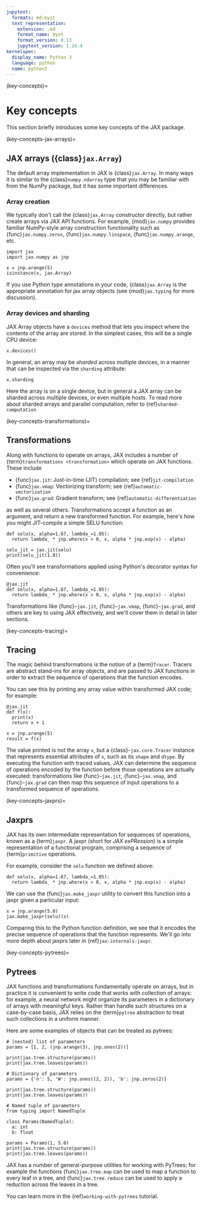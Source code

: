 ```yaml
---
jupytext:
  formats: md:myst
  text_representation:
    extension: .md
    format_name: myst
    format_version: 0.13
    jupytext_version: 1.16.4
kernelspec:
  display_name: Python 3
  language: python
  name: python3
---
```


(key-concepts)=
# Key concepts

<!--* freshness: { reviewed: '2024-05-03' } *-->

This section briefly introduces some key concepts of the JAX package.

(key-concepts-jax-arrays)=
## JAX arrays ({class}`jax.Array`)

The default array implementation in JAX is {class}`jax.Array`. In many ways it is similar to
the {class}`numpy.ndarray` type that you may be familiar with from the NumPy package, but it
has some important differences.

### Array creation

We typically don't call the {class}`jax.Array` constructor directly, but rather create arrays via JAX API functions.
For example, {mod}`jax.numpy` provides familiar NumPy-style array construction functionality
such as {func}`jax.numpy.zeros`, {func}`jax.numpy.linspace`, {func}`jax.numpy.arange`, etc.

```{code-cell}
import jax
import jax.numpy as jnp

x = jnp.arange(5)
isinstance(x, jax.Array)
```

If you use Python type annotations in your code, {class}`jax.Array` is the appropriate
annotation for jax array objects (see {mod}`jax.typing` for more discussion).

### Array devices and sharding

JAX Array objects have a `devices` method that lets you inspect where the contents of the array are stored. In the simplest cases, this will be a single CPU device:

```{code-cell}
x.devices()
```

In general, an array may be *sharded* across multiple devices, in a manner that can be inspected via the `sharding` attribute:

```{code-cell}
x.sharding
```

Here the array is on a single device, but in general a JAX array can be
sharded across multiple devices, or even multiple hosts.
To read more about sharded arrays and parallel computation, refer to {ref}`sharded-computation`

(key-concepts-transformations)=
## Transformations
Along with functions to operate on arrays, JAX includes a number of
{term}`transformations <transformation>` which operate on JAX functions. These include

- {func}`jax.jit`: Just-in-time (JIT) compilation; see {ref}`jit-compilation`
- {func}`jax.vmap`: Vectorizing transform; see {ref}`automatic-vectorization`
- {func}`jax.grad`: Gradient transform; see {ref}`automatic-differentiation`

as well as several others. Transformations accept a function as an argument, and return a
new transformed function. For example, here's how you might JIT-compile a simple SELU function:

```{code-cell}
def selu(x, alpha=1.67, lambda_=1.05):
  return lambda_ * jnp.where(x > 0, x, alpha * jnp.exp(x) - alpha)

selu_jit = jax.jit(selu)
print(selu_jit(1.0))
```

Often you'll see transformations applied using Python's decorator syntax for convenience:

```{code-cell}
@jax.jit
def selu(x, alpha=1.67, lambda_=1.05):
  return lambda_ * jnp.where(x > 0, x, alpha * jnp.exp(x) - alpha)
```

Transformations like {func}`~jax.jit`, {func}`~jax.vmap`, {func}`~jax.grad`, and others are
key to using JAX effectively, and we'll cover them in detail in later sections.

(key-concepts-tracing)=
## Tracing

The magic behind transformations is the notion of a {term}`Tracer`.
Tracers are abstract stand-ins for array objects, and are passed to JAX functions in order
to extract the sequence of operations that the function encodes.

You can see this by printing any array value within transformed JAX code; for example:

```{code-cell}
@jax.jit
def f(x):
  print(x)
  return x + 1

x = jnp.arange(5)
result = f(x)
```

The value printed is not the array `x`, but a {class}`~jax.core.Tracer` instance that
represents essential attributes of `x`, such as its `shape` and `dtype`. By executing
the function with traced values, JAX can determine the sequence of operations encoded
by the function before those operations are actually executed: transformations like
{func}`~jax.jit`, {func}`~jax.vmap`, and {func}`~jax.grad` can then map this sequence
of input operations to a transformed sequence of operations.

(key-concepts-jaxprs)=
## Jaxprs

JAX has its own intermediate representation for sequences of operations, known as a {term}`jaxpr`.
A jaxpr (short for *JAX exPRession*) is a simple representation of a functional program, comprising a sequence of {term}`primitive` operations.

For example, consider the `selu` function we defined above:

```{code-cell}
def selu(x, alpha=1.67, lambda_=1.05):
  return lambda_ * jnp.where(x > 0, x, alpha * jnp.exp(x) - alpha)
```

We can use the {func}`jax.make_jaxpr` utility to convert this function into a jaxpr
given a particular input:

```{code-cell}
x = jnp.arange(5.0)
jax.make_jaxpr(selu)(x)
```

Comparing this to the Python function definition, we see that it encodes the precise
sequence of operations that the function represents. We'll go into more depth about
jaxprs later in {ref}`jax-internals-jaxpr`.

(key-concepts-pytrees)=
## Pytrees

JAX functions and transformations fundamentally operate on arrays, but in practice it is
convenient to write code that works with collection of arrays: for example, a neural
network might organize its parameters in a dictionary of arrays with meaningful keys.
Rather than handle such structures on a case-by-case basis, JAX relies on the {term}`pytree`
abstraction to treat such collections in a uniform manner.

Here are some examples of objects that can be treated as pytrees:

```{code-cell}
# (nested) list of parameters
params = [1, 2, (jnp.arange(3), jnp.ones(2))]

print(jax.tree.structure(params))
print(jax.tree.leaves(params))
```

```{code-cell}
# Dictionary of parameters
params = {'n': 5, 'W': jnp.ones((2, 2)), 'b': jnp.zeros(2)}

print(jax.tree.structure(params))
print(jax.tree.leaves(params))
```

```{code-cell}
# Named tuple of parameters
from typing import NamedTuple

class Params(NamedTuple):
  a: int
  b: float

params = Params(1, 5.0)
print(jax.tree.structure(params))
print(jax.tree.leaves(params))
```

JAX has a number of general-purpose utilities for working with PyTrees; for example
the functions {func}`jax.tree.map` can be used to map a function to every leaf in a
tree, and {func}`jax.tree.reduce` can be used to apply a reduction across the leaves
in a tree.

You can learn more in the {ref}`working-with-pytrees` tutorial.
